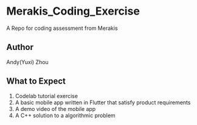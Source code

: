 # Merakis_Coding_Exercise
A Repo for coding assessment from Merakis

## Author
Andy(Yuxi) Zhou

## What to Expect
1. Codelab tutorial exercise
2. A basic mobile app written in Flutter that satisfy product requirements
3. A demo video of the mobile app
4. A C++ solution to a algorithmic problem
